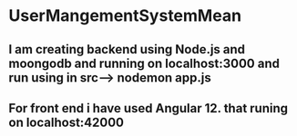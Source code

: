 # UserMangementSystemMean
## I am creating backend using Node.js and moongodb and running on localhost:3000 and run using in src--> nodemon app.js
## For front end i have used Angular 12. that runing on localhost:42000
